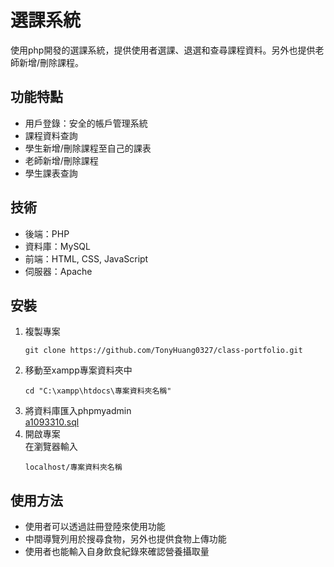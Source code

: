 # 選課系統

使用php開發的選課系統，提供使用者選課、退選和查尋課程資料。另外也提供老師新增/刪除課程。

## 功能特點

- 用戶登錄：安全的帳戶管理系統
- 課程資料查詢
- 學生新增/刪除課程至自己的課表
- 老師新增/刪除課程
- 學生課表查詢

## 技術

- 後端：PHP
- 資料庫：MySQL
- 前端：HTML, CSS, JavaScript
- 伺服器：Apache

## 安裝

1. 複製專案
   ```
   git clone https://github.com/TonyHuang0327/class-portfolio.git
   ```
2. 移動至xampp專案資料夾中
   ```
   cd "C:\xampp\htdocs\專案資料夾名稱"
   ```
3. 將資料庫匯入phpmyadmin<br />
   [a1093310.sql](https://github.com/TonyHuang0327/TagYourFood/compare/main...database)
4. 開啟專案<br />
   在瀏覽器輸入
   ```
   localhost/專案資料夾名稱
   ```

## 使用方法

- 使用者可以透過註冊登陸來使用功能
- 中間導覽列用於搜尋食物，另外也提供食物上傳功能
- 使用者也能輸入自身飲食紀錄來確認營養攝取量

